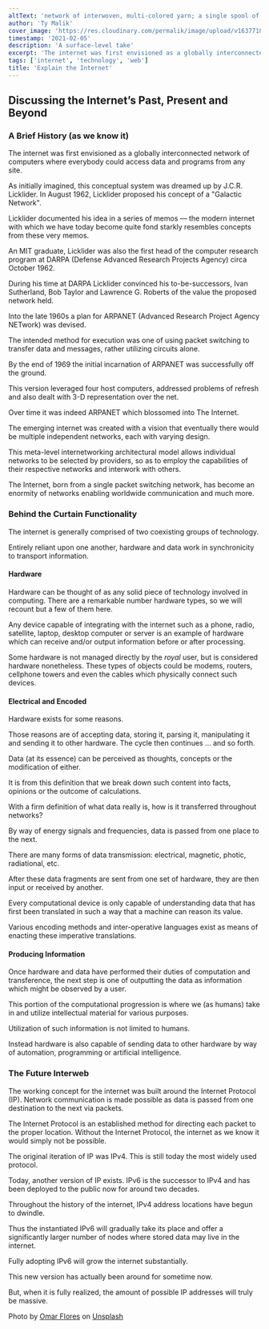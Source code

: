 ```yaml
---
altText: 'network of interwoven, multi-colored yarn; a single spool of orange yarn; white background'
author: 'Ty Malik'
cover_image: 'https://res.cloudinary.com/permalik/image/upload/v1637718715/article_002_explain_the_internet.jpg'
timestamp: '2021-02-05'
description: 'A surface-level take'
excerpt: 'The internet was first envisioned as a globally interconnected network of computers where everybody could access'
tags: ['internet', 'technology', 'web']
title: 'Explain the Internet'
---
```


## Discussing the Internet’s Past, Present and Beyond

### A Brief History (as we know it)

The internet was first envisioned as a globally interconnected network of computers where everybody could access data and programs from any site.

As initially imagined, this conceptual system was dreamed up by J.C.R. Licklider. In August 1962, Licklider proposed his concept of a "Galactic Network".

Licklider documented his idea in a series of memos — the modern internet with which we have today become quite fond starkly resembles concepts from these very memos.

An MIT graduate, Licklider was also the first head of the computer research program at DARPA (Defense Advanced Research Projects Agency) circa October 1962.

During his time at DARPA Licklider convinced his to-be-successors, Ivan Sutherland, Bob Taylor and Lawrence G. Roberts of the value the proposed network held.

Into the late 1960s a plan for ARPANET (Advanced Research Project Agency NETwork) was devised.

The intended method for execution was one of using packet switching to transfer data and messages, rather utilizing circuits alone.

By the end of 1969 the initial incarnation of ARPANET was successfully off the ground.

This version leveraged four host computers, addressed problems of refresh and also dealt with 3-D representation over the net.

Over time it was indeed ARPANET which blossomed into The Internet.

The emerging internet was created with a vision that eventually there would be multiple independent networks, each with varying design.

This meta-level internetworking architectural model allows individual networks to be selected by providers, so as to employ the capabilities of their respective networks and interwork with others.

The Internet, born from a single packet switching network, has become an enormity of networks enabling worldwide communication and much more.

### Behind the Curtain Functionality

The internet is generally comprised of two coexisting groups of technology.

Entirely reliant upon one another, hardware and data work in synchronicity to transport information.

#### Hardware

Hardware can be thought of as any solid piece of technology involved in computing. There are a remarkable number hardware types, so we will recount but a few of them here.

Any device capable of integrating with the internet such as a phone, radio, satellite, laptop, desktop computer or server is an example of hardware which can receive and/or output information before or after processing.

Some hardware is not managed directly by the _royal_ user, but is considered hardware nonetheless. These types of objects could be modems, routers, cellphone towers and even the cables which physically connect such devices.

#### Electrical and Encoded

Hardware exists for some reasons.

Those reasons are of accepting data, storing it, parsing it, manipulating it and sending it to other hardware. The cycle then continues … and so forth.

Data (at its essence) can be perceived as thoughts, concepts or the modification of either.

It is from this definition that we break down such content into facts, opinions or the outcome of calculations.

With a firm definition of what data really is, how is it transferred throughout networks?

By way of energy signals and frequencies, data is passed from one place to the next.

There are many forms of data transmission: electrical, magnetic, photic, radiational, etc.

After these data fragments are sent from one set of hardware, they are then input or received by another.

Every computational device is only capable of understanding data that has first been translated in such a way that a machine can reason its value.

Various encoding methods and inter-operative languages exist as means of enacting these imperative translations.

#### Producing Information

Once hardware and data have performed their duties of computation and transference, the next step is one of outputting the data as information which might be observed by a user.

This portion of the computational progression is where we (as humans) take in and utilize intellectual material for various purposes.

Utilization of such information is not limited to humans.

Instead hardware is also capable of sending data to other hardware by way of automation, programming or artificial intelligence.

### The Future Interweb

The working concept for the internet was built around the Internet Protocol (IP). Network communication is made possible as data is passed from one destination to the next via packets.

The Internet Protocol is an established method for directing each packet to the proper location. Without the Internet Protocol, the internet as we know it would simply not be possible.

The original iteration of IP was IPv4. This is still today the most widely used protocol.

Today, another version of IP exists. IPv6 is the successor to IPv4 and has been deployed to the public now for around two decades.

Throughout the history of the internet, IPv4 address locations have begun to dwindle.

Thus the instantiated IPv6 will gradually take its place and offer a significantly larger number of nodes where stored data may live in the internet.

Fully adopting IPv6 will grow the internet substantially.

This new version has actually been around for sometime now.

But, when it is fully realized, the amount of possible IP addresses will truly be massive.

Photo by <a href="https://unsplash.com/@__itsflores?utm_source=unsplash&utm_medium=referral&utm_content=creditCopyText">Omar Flores</a> on <a href="https://unsplash.com/s/photos/network?utm_source=unsplash&utm_medium=referral&utm_content=creditCopyText">Unsplash</a>
